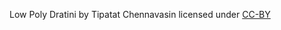 Low Poly Dratini
by Tipatat Chennavasin
licensed under [CC-BY](https://creativecommons.org/licenses/by/2.0/)
